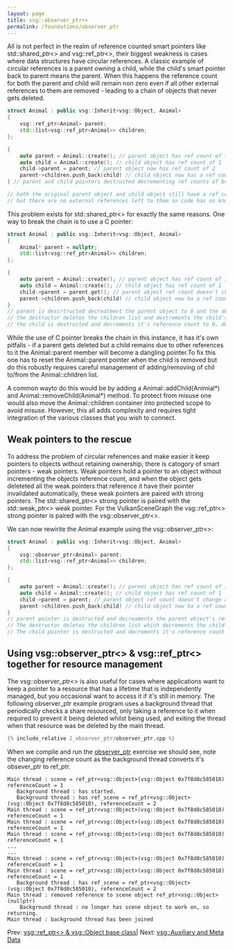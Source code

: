 ```yaml
---
layout: page
title: vsg::observer_ptr<>
permalink: /foundations/observer_ptr
---
```


All is not perfect in the realm of reference counted smart pointers like std::shared_ptr<> and vsg::ref_ptr<>, their biggest weakness is cases where data structures have circular references. A classic example of circular references is a parent owning a child, while the child's smart pointer back to parent means the parent. When this happens the reference count for both the parent and child will remain non zero even if all other external references to them are removed - leading to a chain of objects that never gets deleted.

~~~ cpp
struct Animal : public vsg::Inherit<vsg::Object, Animal>
{
    vsg::ref_ptr<Animal> parent;
    std::list<vsg::ref_ptr<Animal>> children;
};

{
    auto parent = Animal::create(); // parent object has ref count of 1
    auto child = Animal::create(); // child object has ref count of 1
    child->parent = parent; // parent object now has ref count of 2
    parent->children.push_back(child) // child object now has a ref count 2
} // parent and child pointers destructed decrementing ref counts of both to 1

// both the original parent object and child object still have a ref count of 1
// but there are no external references left to them so code has no knowledge of them or means to delete them
~~~

This problem exists for std::shared_ptr<> for exactly the same reasons. One way to break the chain is to use a C pointer:

~~~ cpp
struct Animal : public vsg::Inherit<vsg::Object, Animal>
{
    Animal* parent = nullptr;
    std::list<vsg::ref_ptr<Animal>> children;
};

{
    auto parent = Animal::create(); // parent object has ref count of 1
    auto child = Animal::create(); // child object has ref count of 1
    child->parent = parent.get(); // parent object ref count doesn't change as we are just assigning a C pointer
    parent->children.push_back(child) // child object now ha a ref count 2
}
// parent is descrtructed decreatment the parent object to 0 and the objects destructor is called.
// the destructor deletes the children list and destrements the child's reference count to 1.
// the child is destructed and decrements it's reference count to 0, deleting the child.
~~~

While the use of C pointer breaks the chain in this instance, it has it's own pitfalls - if a parent gets deleted but a child remains due to other references to it the Animal::parent member will become a dangling pointer.To fix this one has to reset the Animal::parent pointer when the child is removed but do this robustly requires careful management of adding/removing of chil to/from the Animal::children list.

A common wayto do this would be by adding a Animal::addChild(Animial*) and Animal::removeChild(Animal*) method. To protect from misuse one would also move the Animal::children container into protected scope to avoid misuse.  However, this all adds complexity and requires tight integration of the various classes that you wish to connect.

## Weak pointers to the rescue

To address the problem of circular refenences and make easier it keep pointers to objects without retaining ownership, there is catogory of smart pointers - weak pointers. Weak pointers hold a pointer to an object without incrementing the objects reference count, and when the object gets deleteted all the weak pointers that reference it have their pointer invalidated automatically, these weak pointers are paired with strong pointers. The std::shared_ptr<> strong pointer is paired with the std::weak_ptr<> weak pointer. For the VulkanSceneGraph the vsg::ref_ptr<> strong pointer is paired with the vsg::observer_ptr<>.

We can now rewirite the Animal example using the vsg::observer_ptr<>:

~~~ cpp
struct Animal : public vsg::Inherit<vsg::Object, Animal>
{
    vsg::observer_ptr<Animal> parent;
    std::list<vsg::ref_ptr<Animal>> children;
};

{
    auto parent = Animal::create(); // parent object has ref count of 1
    auto child = Animal::create(); // child object has ref count of 1
    child->parent = parent; // parent object ref count doesn't change as we are just assigning to a vsg::obsever_ptr<>
    parent->children.push_back(child) // child object now ha a ref count 2
}
// parent pointer is destructed and decreaments the parent object's ref count to 0 and the parent object destructor is called.
// The destructor deletes the children list which decrements the child's reference count to 1.
// The child pointer is destructed and decrements it's reference count to 0, deleting the child.
~~~

## Using vsg::observer_ptr<> & vsg::ref_ptr<> together for resource management

The vsg::observer_ptr<> is also useful for cases where applications want to keep a pointer to a resource that has a lifetime that is independently managed, but you occasional want to access it if it's still in memory. The following observer_ptr example program uses a background thread that periodically checks a share resourced, only taking a reference to it when required to prevent it being deleted whilst being used, and exiting the thread when that resource was be deleted by the main thread.

~~~ cpp
{% include_relative 2_observer_ptr/observer_ptr.cpp %}
~~~

When we compile and run the [observer_ptr](https://github.com/vsg-dev/vsgTutorial/tree/master/2_Foundations/2_observer_ptr) exercise we should see, note the changing reference count as the background thread converts it's obsever_ptr to ref_ptr.

~~~
Main thread : scene = ref_ptr<vsg::Object>(vsg::Object 0x7f8d8c585010) referenceCount = 1
   Background thread : has started.
   Background thread : has ref_scene = ref_ptr<vsg::Object>(vsg::Object 0x7f8d8c585010), referenceCount = 2
Main thread : scene = ref_ptr<vsg::Object>(vsg::Object 0x7f8d8c585010) referenceCount = 1
Main thread : scene = ref_ptr<vsg::Object>(vsg::Object 0x7f8d8c585010) referenceCount = 1
Main thread : scene = ref_ptr<vsg::Object>(vsg::Object 0x7f8d8c585010) referenceCount = 1
...
...
Main thread : scene = ref_ptr<vsg::Object>(vsg::Object 0x7f8d8c585010) referenceCount = 1
Main thread : scene = ref_ptr<vsg::Object>(vsg::Object 0x7f8d8c585010) referenceCount = 1
   Background thread : has ref_scene = ref_ptr<vsg::Object>(vsg::Object 0x7f8d8c585010), referenceCount = 2
Main thread : removed reference to scene object ref_ptr<vsg::Object>(nullptr)
    Background thread : no longer has scene object to work on, so returning.
Main thread : background thread has been joined
~~~

Prev: [vsg::ref_ptr<> & vsg::Object base class](Object_base_class_and_ref_ptr.md)| Next: [vsg::Auxiliary and Meta Data](Auxiliary_and_Meta_Data.md)

